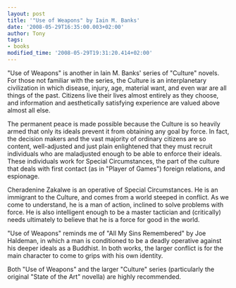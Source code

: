 ```yaml
---
layout: post
title: '"Use of Weapons" by Iain M. Banks'
date: '2008-05-29T16:35:00.003+02:00'
author: Tony
tags:
- books
modified_time: '2008-05-29T19:31:20.414+02:00'
---
```


"Use of Weapons" is another in Iain M. Banks' series of "Culture" novels. For
those not familiar with the series, the Culture is an interplanetary
civilization in which  disease, injury, age, material want, and even war are all
things of the past. Citizens live their lives almost entirely as they choose,
and information and aesthetically satisfying experience are valued above almost
all else.

The permanent peace is made possible because the Culture is so heavily armed
that only its ideals prevent it from obtaining any goal by force. In fact, the
decision makers and the vast majority of ordinary citizens are so content,
well-adjusted and just plain enlightened that they must recruit individuals who
are maladjusted enough to be able to enforce their ideals. These individuals
work for Special Circumstances, the part of the culture that deals with first
contact (as in "Player of Games") foreign relations, and espionage.

Cheradenine Zakalwe is an operative of Special Circumstances. He is an
immigrant to the Culture, and comes from a world steeped in conflict. As we
come to understand, he is a man of action, inclined to solve problems with
force. He is also intelligent enough to be a master tactician and (critically)
needs ultimately to believe that he is a force for good in the world.

"Use of Weapons" reminds me of "All My Sins Remembered" by Joe Haldeman, in
which a man is conditioned to be a deadly operative against his deeper ideals as
a Buddhist. In both works, the larger conflict is for the main character to
come to grips with his own identity.

Both "Use of Weapons" and the larger "Culture" series (particularly the original
"State of the Art" novella) are highly recommended.